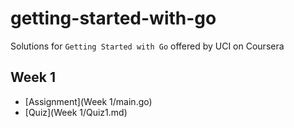 # getting-started-with-go
Solutions for `Getting Started with Go` offered by UCI on Coursera
## Week 1
- [Assignment](Week 1/main.go)
- [Quiz](Week 1/Quiz1.md)
